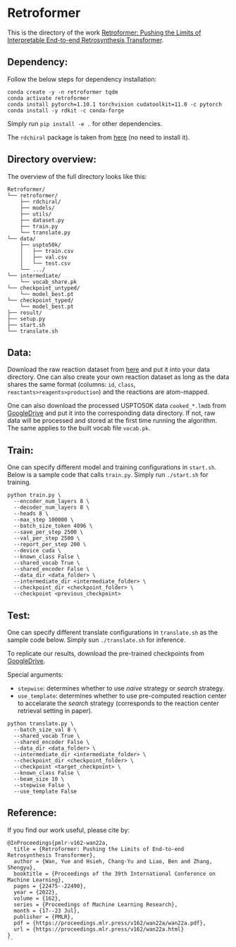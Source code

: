 # Retroformer
This is the directory of the work [Retroformer: Pushing the Limits of Interpretable End-to-end Retrosynthesis Transformer](https://proceedings.mlr.press/v162/wan22a/wan22a.pdf).



## Dependency:
Follow the below steps for dependency installation:
```
conda create -y -n retroformer tqdm
conda activate retroformer
conda install pytorch=1.10.1 torchvision cudatoolkit=11.0 -c pytorch
conda install -y rdkit -c conda-forge
```
Simply run ```pip install -e .``` for other dependencies. 

The `rdchiral` package is taken from [here](https://github.com/connorcoley/rdchiral) (no need to install it).


## Directory overview:
The overview of the full directory looks like this:
```
Retroformer/
└── retroformer/
    ├── rdchiral/
    ├── models/
    ├── utils/
    ├── dataset.py
    ├── train.py
    └── translate.py
└── data/
    ├── uspto50k/
    │   ├── train.csv
    │   ├── val.csv
    │   └── test.csv
    └── .../
└── intermediate/
    └── vocab_share.pk
└── checkpoint_untyped/
    └── model_best.pt
└── checkpoint_typed/
    └── model_best.pt   
├── result/
├── setup.py
├── start.sh
└── translate.sh
```

## Data:
Download the raw reaction dataset from [here](https://github.com/Hanjun-Dai/GLN) and put it into your data directory. One can also create your own reaction dataset as long as the data shares the same format (columns: `id`, `class`, `reactants>reagents>production`) and the reactions are atom-mapped. 

One can also download the processed USPTO50K data `cooked_*.lmdb` from [GoogleDrive](https://drive.google.com/drive/folders/1kiar6EhTInHBJpZLhPbrQ6dMcUuTfN39?usp=sharing) and put it into the corresponding data directory. If not, raw data will be processed and stored at the first time running the algorithm. The same applies to the built vocab file `vocab.pk`.

## Train:
One can specify different model and training configurations in `start.sh`. Below is a sample code that calls `train.py`. Simply run `./start.sh` for training.


```
python train.py \
  --encoder_num_layers 8 \
  --decoder_num_layers 8 \
  --heads 8 \
  --max_step 100000 \
  --batch_size_token 4096 \
  --save_per_step 2500 \
  --val_per_step 2500 \
  --report_per_step 200 \
  --device cuda \
  --known_class False \
  --shared_vocab True \
  --shared_encoder False \
  --data_dir <data_folder> \
  --intermediate_dir <intermediate_folder> \
  --checkpoint_dir <checkpoint_folder> \
  --checkpoint <previous_checkpoint> 
```

## Test:
One can specify different translate configurations in `translate.sh` as the sample code below. Simply sun `./translate.sh` for inference. 

To replicate our results, download the pre-trained checkpoints from [GoogleDrive](https://drive.google.com/drive/folders/1kiar6EhTInHBJpZLhPbrQ6dMcUuTfN39?usp=sharing).

Special arguments:
- `stepwise`: determines whether to use _naive_ strategy or _search_ strategy.
- `use_template`: determines whether to use pre-computed reaction center to accelarate the _search_ strategy (corresponds to the reaction center retrieval setting in paper).  

```
python translate.py \
  --batch_size_val 8 \
  --shared_vocab True \
  --shared_encoder False \
  --data_dir <data_folder> \
  --intermediate_dir <intermediate_folder> \
  --checkpoint_dir <checkpoint_folder> \
  --checkpoint <target_checkpoint> \
  --known_class False \
  --beam_size 10 \
  --stepwise False \
  --use_template False
```

## Reference:

If you find our work useful, please cite by:
```
@InProceedings{pmlr-v162-wan22a,
  title = {Retroformer: Pushing the Limits of End-to-end Retrosynthesis Transformer},
  author = {Wan, Yue and Hsieh, Chang-Yu and Liao, Ben and Zhang, Shengyu},
  booktitle = {Proceedings of the 39th International Conference on Machine Learning},
  pages = {22475--22490},
  year = {2022},
  volume = {162},
  series = {Proceedings of Machine Learning Research},
  month = {17--23 Jul},
  publisher = {PMLR},
  pdf = {https://proceedings.mlr.press/v162/wan22a/wan22a.pdf},
  url = {https://proceedings.mlr.press/v162/wan22a.html}
}
``
